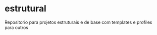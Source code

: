 estrutural
==========

Repositorio para projetos estruturais e de base com templates e profiles para outros
